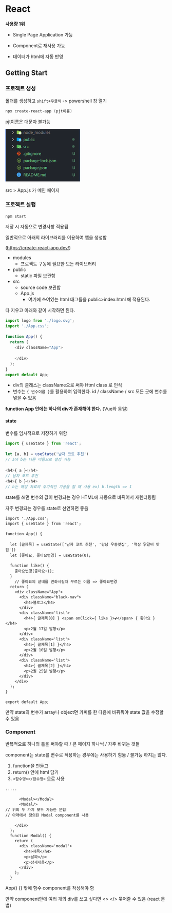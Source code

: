 # React

**사용량 1위**

- Single Page Application 가능

- Component로 재사용 가능

- 데이터가 html에 자동 반영



## Getting Start

### 프로젝트 생성

폴더를 생성하고 `shift+우클릭` -> powershell 창 열기

```powershell
npx create-react-app (pjt이름)
```

pjt이름은 대문자 불가능

![image-20221229165739539](./assets/image-20221229165739539.png)

src > App.js 가 메인 페이지

### 프로젝트 실행

```
npm start
```

저장 시 자동으로 변경사항 적용됨

일반적으로 아래의 라이브러리를 이용하여 앱을 생성함

(https://create-react-app.dev/)

- modules
  - 프로젝트 구동에 필요한 모든 라이브러리
- public
  - static 파일 보관함
- src
  - source code 보관함
  - App.js
    - 여기에 쓰여있는 html 태그들을 public>index.html 에 적용된다.

다 지우고 아래와 같이 시작하면 된다.

```javascript
import logo from './logo.svg';
import './App.css';

function App() {
  return (
    <div className="App">

    </div>
  );
}
export default App;
```

- div의 클래스는 className으로 써야 Html class 로 인식
- 변수는 `{ 변수이름 }`를 활용하여 입력한다. id / className / src 모든 곳에 변수를 넣을 수 있음

**function App 안에는 하나의 div가 존재해야 한다.** (Vue와 동일)

#### state

변수를 임시적으로 저장하기 위함

```javascript
import { useState } from 'react';

let [a, b] = useState('남자 코트 추천')
// a와 b는 다른 이름으로 설정 가능

<h4>{ a }</h4>
// 남자 코트 추천
<h4>{ b }</h4>
// b는 해당 자료의 추가적인 가공을 할 때 사용 ex) b.length => 1
```

state를 쓰면 변수의 값이 변경되는 경우 HTML에 자동으로 바뀌어서 재렌더링됨

자주 변경되는 경우를 state로 선언하면 좋음

```react
import './App.css';
import { useState } from 'react';

function App() {

  let [글제목] = useState(['남자 코트 추천', '강남 우동맛집', '역삼 닭갈비 맛집'])
  let [좋아요, 좋아요변경] = useState(0);

  function like() {
    좋아요변경(좋아요+1);
  }
	// 좋아요의 샅태를 변화시킬때 부르는 이름 => 좋아요변경
  return (
    <div className="App">
      <div className="black-nav">
        <h4>블로그</h4> 
      </div>
      <div className='list'>
        <h4>{ 글제목[0] } <span onClick={ like }>💕</span> { 좋아요 } </h4>
        <p>2월 17일 발행</p>
      </div>
      <div className='list'>
        <h4>{ 글제목[1] }</h4>
        <p>2월 10일 발행</p>
      </div>
      <div className='list'>
        <h4>{ 글제목[2] }</h4>
        <p>2월 25일 발행</p>
      </div>
    </div>
  );
}

export default App;
```

만약 state의 변수가 array나 object면 카피를 한 다음에 바꿔줘야 state 값을 수정할 수 있음

### Component

반복적으로 하나의 틀을 써야할 때 / 큰 페이지 하나씩 / 자주 바뀌는 것들

component는 state를 변수로 적용하는 경우에는 사용하기 힘듦 / 불가능 하지는 않다.

1. function을 만들고
2. return() 안에 html 담기
3. `<함수명></함수명>` 으로 사용

```react
.....

      <Modal></Modal>
      <Modal/>
// 위의 두 가지 모두 가능한 문법
// 아래에서 정의된 Modal component를 사용

    </div>
  );
  function Modal() {
    return (
      <div className='modal'>
        <h4>제목</h4>
        <p>날짜</p>
        <p>상세내용</p>
      </div>
    );
  }
```

App() {} 밖에 함수 component를 작성해야 함

만약 component안에 여러 개의 div를 쓰고 싶다면 <> </> 묶어줄 수 있음 (react 문법)
